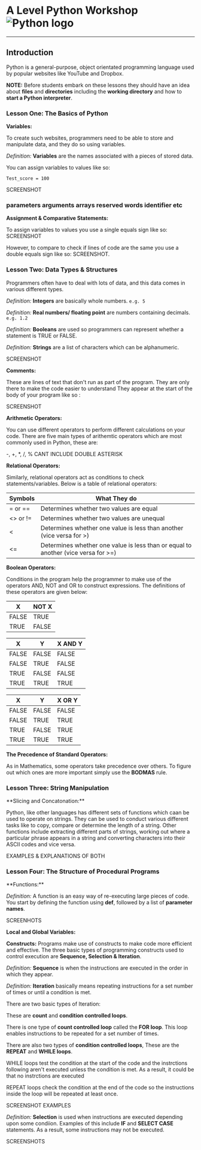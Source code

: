 

# A Level Python Workshop![Python logo](/Users/Admin/Desktop/python-logo-small.png)
-------------------------------------------------------------------------------------------------------------------------------------------------------- 
## Introduction
Python is a general-purpose, object orientated programming language used by popular websites like YouTube and Dropbox. 

**NOTE:** Before students embark on these lessons they should have an idea about **files** and **directories** including the **working directory** and how to **start a Python interpreter**.  

<h3>Lesson One: The Basics of Python</h3>

**Variables:**

To create such websites, programmers need to be able to store and manipulate data, and they do so using variables. 

*Definition:* **Variables** are the names associated with a pieces of stored data. 

You can assign variables to values like so: 

``` 
Test_score = 100
```

SCREENSHOT 

<h3>parameters arguments arrays reserved words identifier etc</h3>

**Assignment & Comparative Statements:**

To assign variables to values you use a single equals sign like so: 
SCREENSHOT 

However, to compare to check if lines of code are the same you use a double equals sign like so: SCREENSHOT. 

<h3>Lesson Two: Data Types & Structures</h3> 

Programmers often have to deal with lots of data, and this data comes in various different types. 

*Definition:* **Integers** are basically whole numbers. ```e.g. 5 ```

*Definition:* **Real numbers/ floating point** are numbers containing decimals. ```e.g. 1.2 ```

 *Definition:* **Booleans** are used so programmers can represent whether a statement is TRUE or FALSE. 
 
*Definition:* **Strings** are a list of characters which can be alphanumeric. 

SCREENSHOT 

**Comments:**

These are lines of text that don't run as part of the program. They are only there to make the code easier to understand They appear at the start of the body of your program like so : 

SCREENSHOT

**Arithmetic Operators:**

You can use different operators to perform different calculations on your code. There are five main types of arithemtic operators which are most commonly used in Python, these are: 

-, +, *, /, %
CANT INCLUDE DOUBLE ASTERISK

**Relational Operators:** 

Similarly, relational operators act as conditions to check statements/variables. Below is a table of relational operators:

Symbols | What They do 
--------|-------------
= or == | Determines whether two values are equal
<> or != | Determines whether two values are unequal 
< | Determines whether one value is less than another (vice versa for >)
<= | Determines whether one value is less than or equal to another (vice versa for >=)

**Boolean Operators:** 

Conditions in the program help the programmer to make use of the operators AND, NOT and OR to construct expressions. The definitions of these operators are given below: 

X | NOT X 
--|-------
FALSE | TRUE 
TRUE | FALSE 

X | Y | X AND Y 
--|---|--------
FALSE | FALSE | FALSE 
FALSE| TRUE | FALSE 
TRUE | FALSE | FALSE
TRUE | TRUE | TRUE 

X | Y | X OR Y 
--|---|-------
FALSE | FALSE | FALSE
FALSE | TRUE | TRUE 
TRUE | FALSE | TRUE 
TRUE | TRUE | TRUE 

**The Precedence of Standard Operators:**

As in Mathematics, some operators take precedence over others. To figure out which ones are more important simply use the **BODMAS** rule. 

<h3>Lesson Three: String Manipulation</h3>
**Slicing and Concatonation:** 

Python, like other languages has different sets of functions which caan be used to operate on strings. They can be used to conduct various different tasks like to copy, compare or determine the length of a string. Other functions include extracting different parts of strings, working out where a particular phrase appears in a string and converting characters into their ASCII codes and vice versa. 

EXAMPLES & EXPLANATIONS OF BOTH 
 
<h3> Lesson Four: The Structure of Procedural Programs</h3> 
**Functions:** 

*Definition:* A function is an easy way of re-executing large pieces of code. You start by defining the function using **def**, followed by a list of **parameter names**. 

SCREENHOTS 

**Local and Global Variables:** 




**Constructs:** 
Programs make use of constructs to make code more efficient and effective. The three basic types of programming constructs used to control execution are **Sequence, Selection & Iteration**.  

*Definition:* **Sequence** is when the instructions are executed in the order in which they appear.

*Definition:* **Iteration** basically means repeating instructions for a set number of times or until a condition is met. 

There are two basic types of Iteration: 

These are **count** and **condition controlled loops**.

There is one type of **count controlled loop** called the **FOR loop**. This loop enables instructions to be repeated for a set number of times. 

There are also two types of **condition controlled loops**, These are the **REPEAT** and **WHILE loops**. 

WHILE loops test the condition at the start of the code and the instrctions following aren't executed unless the condition is met. As a result, it could be that no instrctions are executed 

REPEAT loops check the condition at the end of the code so the instructions inside the loop will be repeated at least once. 

SCREENSHOT EXAMPLES

*Definition:* **Selection** is used when instructions are executed depending upon some condiion. Examples of this include **IF** and **SELECT CASE** statements. As a result, some instructions may not be executed. 

SCREENSHOTS 













